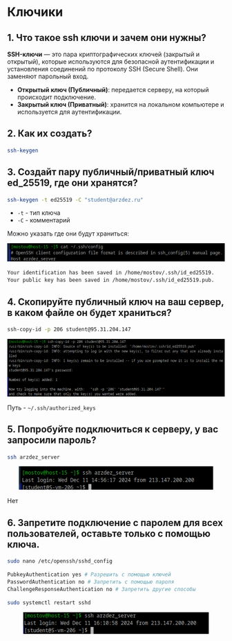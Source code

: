 # Ключики

## 1. Что такое ssh ключи и зачем они нужны?

**SSH-ключи** — это пара криптографических ключей (закрытый и открытый), которые используются для безопасной аутентификации и установления соединений по протоколу SSH (Secure Shell). Они заменяют парольный вход.

- **Открытый ключ (Публичный)**: передается серверу, на который происходит подключение.
- **Закрытый ключ (Приватный)**: хранится на локальном компьютере и используется для аутентификации.


## 2. Как их создать? 
```bash
ssh-keygen
```

## 3. Создайт пару публичный/приватный ключ ed_25519, где они хранятся?

```bash
ssh-keygen -t ed25519 -C "student@arzdez.ru"
```

- `-t` - тип ключа
- `-С` - комментарий

Можно указать где они будут храниться:
<div style="text-align: center;">
  <img src="Screnshoots\Screen8.png" alt="Мой скриншот" />
</div>


```bash
Your identification has been saved in /home/mostov/.ssh/id_ed25519.
Your public key has been saved in /home/mostov/.ssh/id_ed25519.pub.
```


## 4. Скопируйте публичный ключ на ваш сервер, в каком файле он будет храниться?

```bash
ssh-copy-id -p 206 student@95.31.204.147
```

<div style="text-align: center;">
  <img src="Screnshoots\Screen11.png" alt="Мой скриншот" />
</div>

Путь - `~/.ssh/authorized_keys`

## 5. Попробуйте подключиться к серверу, у вас запросили пароль?

```bash
ssh arzdez_server
```

<div style="text-align: center;">
  <img src="Screnshoots\Screen12.png" alt="Мой скриншот" />
</div>

Нет

## 6. Запретите подключение с паролем для всех пользователей, оставьте только с помощью ключа.

```bash
sudo nano /etc/openssh/sshd_config
```

```bash
PubkeyAuthentication yes # Разрешить с помощью ключей
PasswordAuthentication no # Запретить с помощью пароля
ChallengeResponseAuthentication no # Запретить другие способы
```

```bash
sudo systemctl restart sshd
```
<div style="text-align: center;">
  <img src="Screnshoots\Screen13.png" alt="Мой скриншот" />
</div>